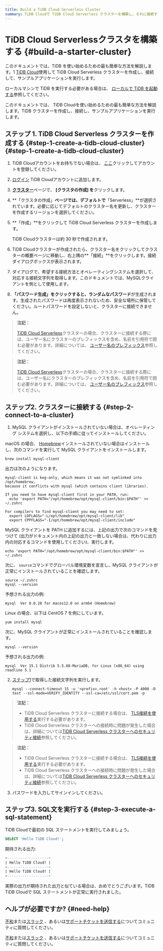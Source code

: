 ```yaml
---
title: Build a TiDB Cloud Serverless Cluster
summary: TiDB Cloudで TiDB Cloud Serverless クラスターを構築し、それに接続する方法を学習します。
---
```


<!-- markdownlint-disable MD029 -->

# TiDB Cloud Serverlessクラスタを構築する {#build-a-starter-cluster}

<CustomContent platform="tidb">

このドキュメントでは、TiDB を使い始めるための最も簡単な方法を解説します。1 [TiDB Cloud](https://www.pingcap.com/tidb-cloud)使用して TiDB Cloud Serverless クラスターを作成し、接続して、サンプルアプリケーションを実行します。

ローカルマシンで TiDB を実行する必要がある場合は、 [ローカルで TiDB を起動する](/quick-start-with-tidb.md)参照してください。

</CustomContent>

<CustomContent platform="tidb-cloud">

このドキュメントでは、 TiDB Cloudを使い始めるための最も簡単な方法を解説します。TiDB クラスターを作成し、接続し、サンプルアプリケーションを実行します。

</CustomContent>

## ステップ 1. TiDB Cloud Serverless クラスターを作成する {#step-1-create-a-tidb-cloud-cluster} {#step-1-create-a-tidb-cloud-cluster}

1.  TiDB Cloudアカウントをお持ちでない場合は、 [ここ](https://tidbcloud.com/free-trial)クリックしてアカウントを登録してください。

2.  [ログイン](https://tidbcloud.com/) TiDB Cloudアカウントに追加します。

3.  [**クラスター**](https://tidbcloud.com/project/clusters)ページで、 **[クラスタの作成] を**クリックします。

4.  **「クラスタの作成」**ページでは、デフォルトで**「Serverless」**が選択されています。必要に応じてデフォルトのクラスター名を更新し、クラスターを作成するリージョンを選択してください。

5.  **「作成」**をクリックして TiDB Cloud Serverless クラスターを作成します。

    TiDB Cloudクラスターは約 30 秒で作成されます。

6.  TiDB Cloudクラスターが作成されたら、クラスター名をクリックしてクラスターの概要ページに移動し、右上隅の**「接続」**をクリックします。接続ダイアログボックスが表示されます。

7.  ダイアログで、希望する接続方法とオペレーティングシステムを選択して、対応する接続文字列を取得します。このドキュメントでは、MySQLクライアントを例として使用します。

8.  **「パスワード生成」をクリックすると、ランダムなパスワード**が生成されます。生成されたパスワードは再度表示されないため、安全な場所に保管してください。ルートパスワードを設定しないと、クラスターに接続できません。

<CustomContent platform="tidb">

> **注記：**
>
> [TiDB Cloud Serverless](https://docs.pingcap.com/tidbcloud/select-cluster-tier#tidb-cloud-serverless)クラスターの場合、クラスターに接続する際には、ユーザー名にクラスターのプレフィックスを含め、名前を引用符で囲む必要があります。詳細については、 [ユーザー名のプレフィックス](https://docs.pingcap.com/tidbcloud/select-cluster-tier#user-name-prefix)参照してください。

</CustomContent>

<CustomContent platform="tidb-cloud">

> **注記：**
>
> [TiDB Cloud Serverless](https://docs.pingcap.com/tidbcloud/select-cluster-tier#tidb-cloud-serverless)クラスターの場合、クラスターに接続する際には、ユーザー名にクラスターのプレフィックスを含め、名前を引用符で囲む必要があります。詳細については、 [ユーザー名のプレフィックス](/tidb-cloud/select-cluster-tier.md#user-name-prefix)参照してください。

</CustomContent>

## ステップ2. クラスターに接続する {#step-2-connect-to-a-cluster}

1.  MySQL クライアントがインストールされていない場合は、オペレーティング システムを選択し、以下の手順に従ってインストールしてください。

<SimpleTab>

<div label="macOS">

macOS の場合、 [Homebrew](https://brew.sh/index)インストールされていない場合はインストールし、次のコマンドを実行して MySQL クライアントをインストールします。

```shell
brew install mysql-client
```

出力は次のようになります。

    mysql-client is keg-only, which means it was not symlinked into /opt/homebrew,
    because it conflicts with mysql (which contains client libraries).

    If you need to have mysql-client first in your PATH, run:
      echo 'export PATH="/opt/homebrew/opt/mysql-client/bin:$PATH"' >> ~/.zshrc

    For compilers to find mysql-client you may need to set:
      export LDFLAGS="-L/opt/homebrew/opt/mysql-client/lib"
      export CPPFLAGS="-I/opt/homebrew/opt/mysql-client/include"

MySQL クライアントを PATH に追加するには、上記の出力で次のコマンドを見つけて (出力がドキュメント内の上記の出力と一致しない場合は、代わりに出力内の対応するコマンドを使用してください)、実行します。

```shell
echo 'export PATH="/opt/homebrew/opt/mysql-client/bin:$PATH"' >> ~/.zshrc
```

次に、 `source`コマンドでグローバル環境変数を宣言し、MySQL クライアントが正常にインストールされていることを確認します。

```shell
source ~/.zshrc
mysql --version
```

予想される出力の例:

    mysql  Ver 8.0.28 for macos12.0 on arm64 (Homebrew)

</div>

<div label="Linux">

Linux の場合、以下は CentOS 7 を例にしています。

```shell
yum install mysql
```

次に、MySQL クライアントが正常にインストールされていることを確認します。

```shell
mysql --version
```

予想される出力の例:

    mysql  Ver 15.1 Distrib 5.5.68-MariaDB, for Linux (x86_64) using readline 5.1

</div>

</SimpleTab>

2.  [ステップ1](#step-1-create-a-tidb-cloud-cluster)で取得した接続文字列を実行します。

    ```shell
    mysql --connect-timeout 15 -u '<prefix>.root' -h <host> -P 4000 -D test --ssl-mode=VERIFY_IDENTITY --ssl-ca=/etc/ssl/cert.pem -p
    ```

<CustomContent platform="tidb">

> **注記：**
>
> -   TiDB Cloud Serverless クラスターに接続する場合は、 [TLS接続を使用する](https://docs.pingcap.com/tidbcloud/secure-connections-to-serverless-clusters)実行する必要があります。
> -   TiDB Cloud Serverless クラスターへの接続時に問題が発生した場合は、詳細については[TiDB Cloud Serverless クラスターへのセキュリティ接続](https://docs.pingcap.com/tidbcloud/secure-connections-to-serverless-clusters)参照してください。

</CustomContent>

<CustomContent platform="tidb-cloud">

> **注記：**
>
> -   TiDB Cloud Serverless クラスターに接続する場合は、 [TLS接続を使用する](/tidb-cloud/secure-connections-to-serverless-clusters.md)実行する必要があります。
> -   TiDB Cloud Serverless クラスターへの接続時に問題が発生した場合は、詳細については[TiDB Cloud Serverless クラスターへのセキュリティ接続](/tidb-cloud/secure-connections-to-serverless-clusters.md)参照してください。

</CustomContent>

3.  パスワードを入力してサインインしてください。

## ステップ3. SQL文を実行する {#step-3-execute-a-sql-statement}

TiDB Cloudで最初の SQL ステートメントを実行してみましょう。

```sql
SELECT 'Hello TiDB Cloud!';
```

期待される出力:

```sql
+-------------------+
| Hello TiDB Cloud! |
+-------------------+
| Hello TiDB Cloud! |
+-------------------+
```

実際の出力が期待された出力と似ている場合は、おめでとうございます。TiDB TiDB Cloudで SQL ステートメントが正常に実行されました。

## ヘルプが必要ですか? {#need-help}

<CustomContent platform="tidb">

[不和](https://discord.gg/DQZ2dy3cuc?utm_source=doc)または[スラック](https://slack.tidb.io/invite?team=tidb-community&#x26;channel=everyone&#x26;ref=pingcap-docs) 、あるいは[サポートチケットを送信する](/support.md)についてコミュニティに質問してください。

</CustomContent>

<CustomContent platform="tidb-cloud">

[不和](https://discord.gg/DQZ2dy3cuc?utm_source=doc)または[スラック](https://slack.tidb.io/invite?team=tidb-community&#x26;channel=everyone&#x26;ref=pingcap-docs) 、あるいは[サポートチケットを送信する](https://tidb.support.pingcap.com/)についてコミュニティに質問してください。

</CustomContent>
